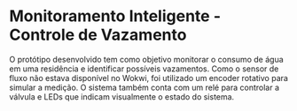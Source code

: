 # Monitoramento Inteligente - Controle de Vazamento
O protótipo desenvolvido tem como objetivo monitorar o consumo de água em uma residência e identificar possíveis vazamentos. Como o sensor de fluxo não estava disponível no Wokwi, foi utilizado um encoder rotativo para simular a medição. O sistema também conta com um relé para controlar a válvula e LEDs que indicam visualmente o estado do sistema.
